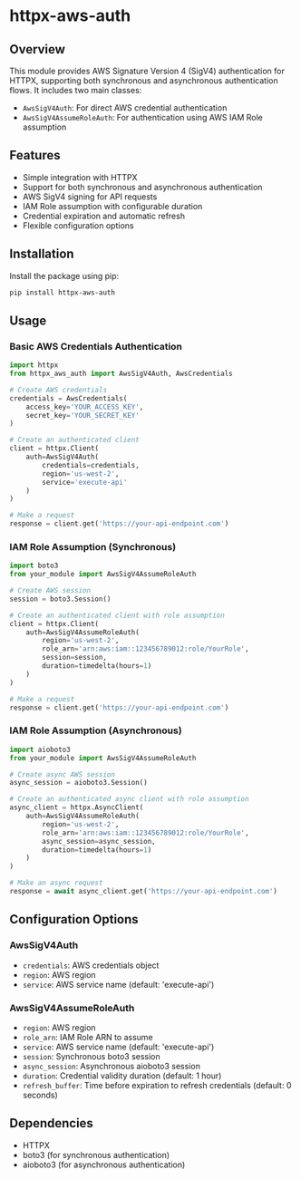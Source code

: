 # httpx-aws-auth

## Overview

This module provides AWS Signature Version 4 (SigV4) authentication for HTTPX, supporting both synchronous and asynchronous authentication flows. It includes two main classes:

- `AwsSigV4Auth`: For direct AWS credential authentication
- `AwsSigV4AssumeRoleAuth`: For authentication using AWS IAM Role assumption

## Features

- Simple integration with HTTPX
- Support for both synchronous and asynchronous authentication
- AWS SigV4 signing for API requests
- IAM Role assumption with configurable duration
- Credential expiration and automatic refresh
- Flexible configuration options

## Installation

Install the package using pip:

```bash
pip install httpx-aws-auth
```

## Usage

### Basic AWS Credentials Authentication

```python
import httpx
from httpx_aws_auth import AwsSigV4Auth, AwsCredentials

# Create AWS credentials
credentials = AwsCredentials(
    access_key='YOUR_ACCESS_KEY',
    secret_key='YOUR_SECRET_KEY'
)

# Create an authenticated client
client = httpx.Client(
    auth=AwsSigV4Auth(
        credentials=credentials,
        region='us-west-2',
        service='execute-api'
    )
)

# Make a request
response = client.get('https://your-api-endpoint.com')
```

### IAM Role Assumption (Synchronous)

```python
import boto3
from your_module import AwsSigV4AssumeRoleAuth

# Create AWS session
session = boto3.Session()

# Create an authenticated client with role assumption
client = httpx.Client(
    auth=AwsSigV4AssumeRoleAuth(
        region='us-west-2',
        role_arn='arn:aws:iam::123456789012:role/YourRole',
        session=session,
        duration=timedelta(hours=1)
    )
)

# Make a request
response = client.get('https://your-api-endpoint.com')
```

### IAM Role Assumption (Asynchronous)

```python
import aioboto3
from your_module import AwsSigV4AssumeRoleAuth

# Create async AWS session
async_session = aioboto3.Session()

# Create an authenticated async client with role assumption
async_client = httpx.AsyncClient(
    auth=AwsSigV4AssumeRoleAuth(
        region='us-west-2',
        role_arn='arn:aws:iam::123456789012:role/YourRole',
        async_session=async_session,
        duration=timedelta(hours=1)
    )
)

# Make an async request
response = await async_client.get('https://your-api-endpoint.com')
```

## Configuration Options

### AwsSigV4Auth

- `credentials`: AWS credentials object
- `region`: AWS region
- `service`: AWS service name (default: 'execute-api')

### AwsSigV4AssumeRoleAuth

- `region`: AWS region
- `role_arn`: IAM Role ARN to assume
- `service`: AWS service name (default: 'execute-api')
- `session`: Synchronous boto3 session
- `async_session`: Asynchronous aioboto3 session
- `duration`: Credential validity duration (default: 1 hour)
- `refresh_buffer`: Time before expiration to refresh credentials (default: 0 seconds)

## Dependencies

- HTTPX
- boto3 (for synchronous authentication)
- aioboto3 (for asynchronous authentication)
